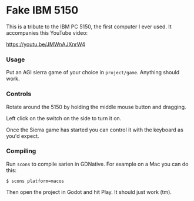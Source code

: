 # Fake IBM 5150

This is a tribute to the IBM PC 5150, the first computer I ever used. It
accompanies this YouTube video:

https://youtu.be/JMWnAJXnrW4

### Usage

Put an AGI sierra game of your choice in `project/game`. Anything should
work.

### Controls

Rotate around the 5150 by holding the middle mouse button and dragging.

Left click on the switch on the side to turn it on.

Once the Sierra game has started you can control it with the keyboard
as you'd expect.

### Compiling

Run `scons` to compile sarien in GDNative. For example on a Mac you can
do this:

`$ scons platform=macos`

Then open the project in Godot and hit Play. It should just work (tm).

